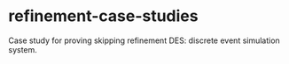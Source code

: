 # refinement-case-studies
Case study for proving skipping refinement
DES: discrete event simulation system. 
